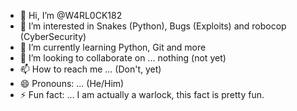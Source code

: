 - 👋 Hi, I’m @W4RL0CK182
- 👀 I’m interested in Snakes (Python), Bugs (Exploits) and robocop (CyberSecurity)
- 🌱 I’m currently learning Python, Git and more 
- 💞️ I’m looking to collaborate on ... nothing (not yet)
- 📫 How to reach me ... (Don't, yet)
- 😄 Pronouns: ... (He/Him)
- ⚡ Fun fact: ... I am actually a warlock, this fact is pretty fun. 

<!---
W4RL0CK182/W4RL0CK182 is a ✨ special ✨ repository because its `README.md` (this file) appears on your GitHub profile.
You can click the Preview link to take a look at your changes.
--->
